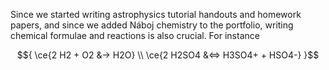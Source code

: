 Since we started writing astrophysics tutorial handouts and homework papers,
and since we added Náboj chemistry to the portfolio, writing chemical formulae and reactions
is also crucial. For instance

$${
    \ce{2 H2 + O2 &-> H2O} \\
    \ce{2 H2SO4 &<=> H3SO4+ + HSO4-}
}$$
